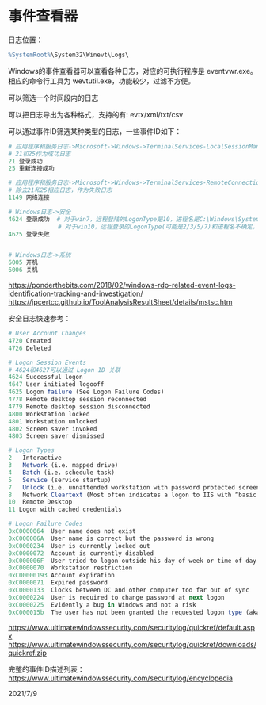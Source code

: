 # 事件查看器

日志位置：  
```r
%SystemRoot%\System32\Winevt\Logs\
```

Windows的事件查看器可以查看各种日志，对应的可执行程序是 eventvwr.exe。  
相应的命令行工具为 wevtutil.exe，功能较少，过滤不方便。  

可以筛选一个时间段内的日志  

可以把日志导出为各种格式，支持的有: evtx/xml/txt/csv  

可以通过事件ID筛选某种类型的日志，一些事件ID如下：  
```r
# 应用程序和服务日志->Microsoft->Windows->TerminalServices-LocalSessionManager->Operational
# 21和25作为成功日志
21 登录成功
25 重新连接成功

# 应用程序和服务日志->Microsoft->Windows->TerminalServices-RemoteConnectionManager->Operational
# 除去21和25相应日志，作为失败日志
1149 网络连接

# Windows日志->安全
4624 登录成功  # 对于win7，远程登陆的LogonType是10，进程名是C:\Windows\System32\winlogon.exe，可以看到连接ip地址和端口
              # 对于win10，远程登录的LogonType(可能是2/3/5/7)和进程名不确定，可以看到连接ip地址，看不到端口
4625 登录失败


# Windows日志->系统
6005 开机
6006 关机
```
https://ponderthebits.com/2018/02/windows-rdp-related-event-logs-identification-tracking-and-investigation/  
https://jpcertcc.github.io/ToolAnalysisResultSheet/details/mstsc.htm  


安全日志快速参考：  
```r
# User Account Changes
4720 Created
4726 Deleted

# Logon Session Events
# 4624和4627可以通过 Logon ID 关联
4624 Successful logon
4647 User initiated logooff
4625 Logon failure (See Logon Failure Codes)
4778 Remote desktop session reconnected
4779 Remote desktop session disconnected
4800 Workstation locked
4801 Workstation unlocked
4802 Screen saver invoked
4803 Screen saver dismissed

# Logon Types
2   Interactive
3   Network (i.e. mapped drive)
4   Batch (i.e. schedule task)
5   Service (service startup)
7   Unlock (i.e. unnattended workstation with password protected screen saver)
8   Network Cleartext (Most often indicates a logon to IIS with “basic authentication”)
10  Remote Desktop
11 Logon with cached credentials

# Logon Failure Codes
0xC0000064  User name does not exist
0xC000006A  User name is correct but the password is wrong
0xC0000234  User is currently locked out
0xC0000072  Account is currently disabled
0xC000006F  User tried to logon outside his day of week or time of day restrictions
0xC0000070  Workstation restriction
0xC00000193 Account expiration
0xC0000071  Expired password
0xC0000133  Clocks between DC and other computer too far out of sync
0xC0000224  User is required to change password at next logon
0xC0000225  Evidently a bug in Windows and not a risk
0xC000015b  The user has not been granted the requested logon type (aka logon right) at this machine
```
https://www.ultimatewindowssecurity.com/securitylog/quickref/default.aspx  
https://www.ultimatewindowssecurity.com/securitylog/quickref/downloads/quickref.zip  


完整的事件ID描述列表：  
https://www.ultimatewindowssecurity.com/securitylog/encyclopedia  


2021/7/9  
